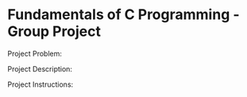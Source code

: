 Fundamentals of C Programming - Group Project
=============================================

Project Problem:

Project Description:

Project Instructions:
